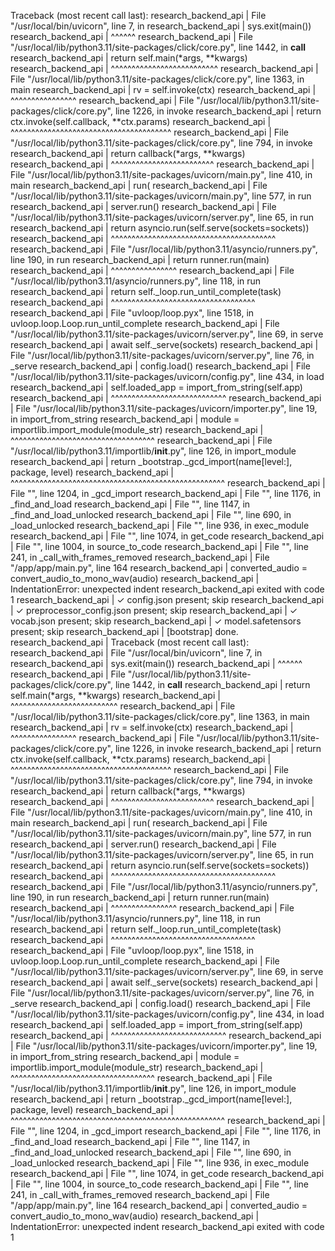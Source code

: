 Traceback (most recent call last):
research_backend_api    |   File "/usr/local/bin/uvicorn", line 7, in <module>
research_backend_api    |     sys.exit(main())
research_backend_api    |              ^^^^^^
research_backend_api    |   File "/usr/local/lib/python3.11/site-packages/click/core.py", line 1442, in __call__
research_backend_api    |     return self.main(*args, **kwargs)
research_backend_api    |            ^^^^^^^^^^^^^^^^^^^^^^^^^^
research_backend_api    |   File "/usr/local/lib/python3.11/site-packages/click/core.py", line 1363, in main
research_backend_api    |     rv = self.invoke(ctx)
research_backend_api    |          ^^^^^^^^^^^^^^^^
research_backend_api    |   File "/usr/local/lib/python3.11/site-packages/click/core.py", line 1226, in invoke
research_backend_api    |     return ctx.invoke(self.callback, **ctx.params)
research_backend_api    |            ^^^^^^^^^^^^^^^^^^^^^^^^^^^^^^^^^^^^^^^
research_backend_api    |   File "/usr/local/lib/python3.11/site-packages/click/core.py", line 794, in invoke
research_backend_api    |     return callback(*args, **kwargs)
research_backend_api    |            ^^^^^^^^^^^^^^^^^^^^^^^^^
research_backend_api    |   File "/usr/local/lib/python3.11/site-packages/uvicorn/main.py", line 410, in main
research_backend_api    |     run(
research_backend_api    |   File "/usr/local/lib/python3.11/site-packages/uvicorn/main.py", line 577, in run
research_backend_api    |     server.run()
research_backend_api    |   File "/usr/local/lib/python3.11/site-packages/uvicorn/server.py", line 65, in run
research_backend_api    |     return asyncio.run(self.serve(sockets=sockets))
research_backend_api    |            ^^^^^^^^^^^^^^^^^^^^^^^^^^^^^^^^^^^^^^^^
research_backend_api    |   File "/usr/local/lib/python3.11/asyncio/runners.py", line 190, in run
research_backend_api    |     return runner.run(main)
research_backend_api    |            ^^^^^^^^^^^^^^^^
research_backend_api    |   File "/usr/local/lib/python3.11/asyncio/runners.py", line 118, in run
research_backend_api    |     return self._loop.run_until_complete(task)
research_backend_api    |            ^^^^^^^^^^^^^^^^^^^^^^^^^^^^^^^^^^^
research_backend_api    |   File "uvloop/loop.pyx", line 1518, in uvloop.loop.Loop.run_until_complete
research_backend_api    |   File "/usr/local/lib/python3.11/site-packages/uvicorn/server.py", line 69, in serve
research_backend_api    |     await self._serve(sockets)
research_backend_api    |   File "/usr/local/lib/python3.11/site-packages/uvicorn/server.py", line 76, in _serve
research_backend_api    |     config.load()
research_backend_api    |   File "/usr/local/lib/python3.11/site-packages/uvicorn/config.py", line 434, in load
research_backend_api    |     self.loaded_app = import_from_string(self.app)
research_backend_api    |                       ^^^^^^^^^^^^^^^^^^^^^^^^^^^^
research_backend_api    |   File "/usr/local/lib/python3.11/site-packages/uvicorn/importer.py", line 19, in import_from_string
research_backend_api    |     module = importlib.import_module(module_str)
research_backend_api    |              ^^^^^^^^^^^^^^^^^^^^^^^^^^^^^^^^^^^
research_backend_api    |   File "/usr/local/lib/python3.11/importlib/__init__.py", line 126, in import_module
research_backend_api    |     return _bootstrap._gcd_import(name[level:], package, level)
research_backend_api    |            ^^^^^^^^^^^^^^^^^^^^^^^^^^^^^^^^^^^^^^^^^^^^^^^^^^^^
research_backend_api    |   File "<frozen importlib._bootstrap>", line 1204, in _gcd_import
research_backend_api    |   File "<frozen importlib._bootstrap>", line 1176, in _find_and_load
research_backend_api    |   File "<frozen importlib._bootstrap>", line 1147, in _find_and_load_unlocked
research_backend_api    |   File "<frozen importlib._bootstrap>", line 690, in _load_unlocked
research_backend_api    |   File "<frozen importlib._bootstrap_external>", line 936, in exec_module
research_backend_api    |   File "<frozen importlib._bootstrap_external>", line 1074, in get_code
research_backend_api    |   File "<frozen importlib._bootstrap_external>", line 1004, in source_to_code
research_backend_api    |   File "<frozen importlib._bootstrap>", line 241, in _call_with_frames_removed
research_backend_api    |   File "/app/app/main.py", line 164
research_backend_api    |     converted_audio = convert_audio_to_mono_wav(audio)
research_backend_api    | IndentationError: unexpected indent
research_backend_api exited with code 1
research_backend_api    | ✓ config.json present; skip
research_backend_api    | ✓ preprocessor_config.json present; skip
research_backend_api    | ✓ vocab.json present; skip
research_backend_api    | ✓ model.safetensors present; skip
research_backend_api    | [bootstrap] done.
research_backend_api    | Traceback (most recent call last):
research_backend_api    |   File "/usr/local/bin/uvicorn", line 7, in <module>
research_backend_api    |     sys.exit(main())
research_backend_api    |              ^^^^^^
research_backend_api    |   File "/usr/local/lib/python3.11/site-packages/click/core.py", line 1442, in __call__
research_backend_api    |     return self.main(*args, **kwargs)
research_backend_api    |            ^^^^^^^^^^^^^^^^^^^^^^^^^^
research_backend_api    |   File "/usr/local/lib/python3.11/site-packages/click/core.py", line 1363, in main
research_backend_api    |     rv = self.invoke(ctx)
research_backend_api    |          ^^^^^^^^^^^^^^^^
research_backend_api    |   File "/usr/local/lib/python3.11/site-packages/click/core.py", line 1226, in invoke
research_backend_api    |     return ctx.invoke(self.callback, **ctx.params)
research_backend_api    |            ^^^^^^^^^^^^^^^^^^^^^^^^^^^^^^^^^^^^^^^
research_backend_api    |   File "/usr/local/lib/python3.11/site-packages/click/core.py", line 794, in invoke
research_backend_api    |     return callback(*args, **kwargs)
research_backend_api    |            ^^^^^^^^^^^^^^^^^^^^^^^^^
research_backend_api    |   File "/usr/local/lib/python3.11/site-packages/uvicorn/main.py", line 410, in main
research_backend_api    |     run(
research_backend_api    |   File "/usr/local/lib/python3.11/site-packages/uvicorn/main.py", line 577, in run
research_backend_api    |     server.run()
research_backend_api    |   File "/usr/local/lib/python3.11/site-packages/uvicorn/server.py", line 65, in run
research_backend_api    |     return asyncio.run(self.serve(sockets=sockets))
research_backend_api    |            ^^^^^^^^^^^^^^^^^^^^^^^^^^^^^^^^^^^^^^^^
research_backend_api    |   File "/usr/local/lib/python3.11/asyncio/runners.py", line 190, in run
research_backend_api    |     return runner.run(main)
research_backend_api    |            ^^^^^^^^^^^^^^^^
research_backend_api    |   File "/usr/local/lib/python3.11/asyncio/runners.py", line 118, in run
research_backend_api    |     return self._loop.run_until_complete(task)
research_backend_api    |            ^^^^^^^^^^^^^^^^^^^^^^^^^^^^^^^^^^^
research_backend_api    |   File "uvloop/loop.pyx", line 1518, in uvloop.loop.Loop.run_until_complete
research_backend_api    |   File "/usr/local/lib/python3.11/site-packages/uvicorn/server.py", line 69, in serve
research_backend_api    |     await self._serve(sockets)
research_backend_api    |   File "/usr/local/lib/python3.11/site-packages/uvicorn/server.py", line 76, in _serve
research_backend_api    |     config.load()
research_backend_api    |   File "/usr/local/lib/python3.11/site-packages/uvicorn/config.py", line 434, in load
research_backend_api    |     self.loaded_app = import_from_string(self.app)
research_backend_api    |                       ^^^^^^^^^^^^^^^^^^^^^^^^^^^^
research_backend_api    |   File "/usr/local/lib/python3.11/site-packages/uvicorn/importer.py", line 19, in import_from_string
research_backend_api    |     module = importlib.import_module(module_str)
research_backend_api    |              ^^^^^^^^^^^^^^^^^^^^^^^^^^^^^^^^^^^
research_backend_api    |   File "/usr/local/lib/python3.11/importlib/__init__.py", line 126, in import_module
research_backend_api    |     return _bootstrap._gcd_import(name[level:], package, level)
research_backend_api    |            ^^^^^^^^^^^^^^^^^^^^^^^^^^^^^^^^^^^^^^^^^^^^^^^^^^^^
research_backend_api    |   File "<frozen importlib._bootstrap>", line 1204, in _gcd_import
research_backend_api    |   File "<frozen importlib._bootstrap>", line 1176, in _find_and_load
research_backend_api    |   File "<frozen importlib._bootstrap>", line 1147, in _find_and_load_unlocked
research_backend_api    |   File "<frozen importlib._bootstrap>", line 690, in _load_unlocked
research_backend_api    |   File "<frozen importlib._bootstrap_external>", line 936, in exec_module
research_backend_api    |   File "<frozen importlib._bootstrap_external>", line 1074, in get_code
research_backend_api    |   File "<frozen importlib._bootstrap_external>", line 1004, in source_to_code
research_backend_api    |   File "<frozen importlib._bootstrap>", line 241, in _call_with_frames_removed
research_backend_api    |   File "/app/app/main.py", line 164
research_backend_api    |     converted_audio = convert_audio_to_mono_wav(audio)
research_backend_api    | IndentationError: unexpected indent
research_backend_api exited with code 1


